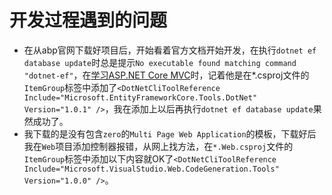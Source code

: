 # 开发过程遇到的问题

- 在从abp官网下载好项目后，开始看着官方文档开始开发，在执行`dotnet ef database update`时总是提示`No executable found matching command "dotnet-ef"`，在[学习ASP.NET Core MVC](https://docs.microsoft.com/zh-cn/aspnet/core/tutorials/first-mvc-app/start-mvc)时，记着他是在*.csproj文件的`ItemGroup`标签中添加了`<DotNetCliToolReference Include="Microsoft.EntityFrameworkCore.Tools.DotNet" Version="1.0.1" />`，我在添加上以后再执行`dotnet ef database update`果然成功了。
- 我下载的是没有包含`zero`的`Multi Page Web Application`的模板，下载好后我在`Web`项目添加控制器报错，从网上找方法，在`*.Web.csproj`文件的`ItemGroup`标签中添加以下内容就OK了`<DotNetCliToolReference Include="Microsoft.VisualStudio.Web.CodeGeneration.Tools" Version="1.0.0" />`。